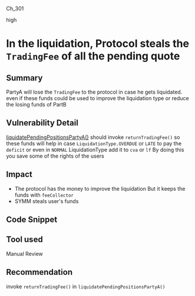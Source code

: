 Ch_301

high

# In the liquidation, Protocol steals the `TradingFee` of all the pending quote

## Summary
PartyA will lose the `TradingFee` to the protocol in case he gets liquidated. even if these funds could be used to improve the liquidation type or reduce the losing funds of PartB

## Vulnerability Detail
[liquidatePendingPositionsPartyA()](https://github.com/sherlock-audit/2023-06-symmetrical/blob/main/symmio-core/contracts/facets/liquidation/LiquidationFacetImpl.sol#L99-L124) should invoke `returnTradingFee()` so these funds will help in case `LiquidationType.OVERDUE` or `LATE` to pay the `deficit`
or even in `NORMAL` LiquidationType add it to `cva` or `lf`
By doing this you save some of the rights of the users

## Impact
- The protocol has the money to improve the liquidation But it keeps the funds with `feeCollector`
- SYMM steals user's funds 

## Code Snippet

## Tool used

Manual Review

## Recommendation
invoke `returnTradingFee()` in `liquidatePendingPositionsPartyA()`